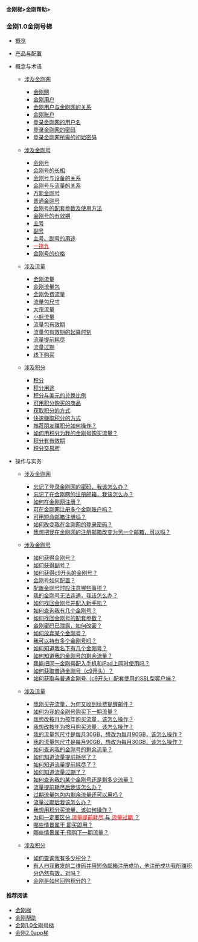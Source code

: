 #### 金刚梯>金刚帮助>

### 金刚1.0金刚号梯
- [概览](https://github.com/a2zitpro/web/blob/master/kkproducts1.0.md)
- [产品与配置](https://github.com/a2zitpro/web/blob/master/list_kkproducts1.0.md)

- 概念与术语
  - [涉及金刚网]()
    - [金刚网](https://github.com/a2zitpro/web/blob/master/kksitecn)
    - [金刚用户](https://github.com/a2zitpro/web/blob/master/kkuser)
    - [金刚用户与金刚网的关系](https://github.com/a2zitpro/web/blob/master/mappingrelationshipbetweenkkuser&kksitecn)
    - [金刚账户](https://github.com/a2zitpro/web/blob/master/kkaccount)
    - [登录金刚网的用户名](https://github.com/a2zitpro/web/blob/master/kkusername&passwdonkksitecn)
    - [登录金刚网的密码](https://github.com/a2zitpro/web/blob/master/kkusername&passwdonkksitecn)
    - [登录金刚网所需的初始密码](https://github.com/a2zitpro/web/blob/master/initialpasswdforloginkksitecn)

  - [涉及金刚号]()
    - [金刚号](https://github.com/a2zitpro/web/blob/master/kkid.md)
    - [金刚号的长相](https://github.com/a2zitpro/web/blob/master/kkidform.md)
    - [金刚号与设备的关系](https://github.com/a2zitpro/web/blob/master/mappingrelationshipbetweenkkid&device.md)
    - [金刚号与流量的关系](https://github.com/a2zitpro/web/blob/master/mappingrelationshipbetweenkkid&kkdatatraffic.md)
    - [万能金刚号](https://github.com/a2zitpro/web/blob/master/multipurposekkid.md)
    - [普通金刚号](https://github.com/a2zitpro/web/blob/master/singlepurposekkid.md)
    - [金刚号的配套参数及使用方法](https://github.com/a2zitpro/web/blob/master/parametersofkkid.md)
    - [金刚号的有效期](https://github.com/a2zitpro/web/blob/master/kkidvalidity.md)
    - [主号](https://github.com/a2zitpro/web/blob/master/mainkkid.md) 
    - [副号](https://github.com/a2zitpro/web/blob/master/auxiliarykkid.md)
    - [主号、副号的用途](https://github.com/a2zitpro/web/blob/master/useofkkid.md) 
    - [<font color="Red"> 一拖九 </font>](https://github.com/a2zitpro/web/blob/master/onefornine.md)
    - [金刚号的价格](https://github.com/a2zitpro/web/blob/master/kkidprice.md)
  - [涉及流量]()
    - [金刚流量](https://github.com/a2zitpro/web/blob/master/kkdatatraffic)
    - [金刚流量包](https://github.com/a2zitpro/web/blob/master/kkdatatrafficpackage)
    - [金刚免费流量](https://github.com/a2zitpro/web/blob/master/kkdatatrafficfree)
    - [流量包尺寸](https://github.com/a2zitpro/web/blob/master/kkdatatrafficsize)
    - [大宗流量](https://github.com/a2zitpro/web/blob/master/bulkkkdatatraffic)
    - [小额流量](https://github.com/a2zitpro/web/blob/master/smallamountkkdatatraffic)
    - [流量包有效期](https://github.com/a2zitpro/web/blob/master/kkdatatrafficvalidityperiod)
    - [流量包有效期的起算时刻](https://github.com/a2zitpro/web/blob/master/kkdatatrafficpakagevalidityperiodstarttime)
    - [流量提前耗尽](https://github.com/a2zitpro/web/blob/master/kkdatatrafficisexhaustedearly)
    - [流量过期](https://github.com/a2zitpro/web/blob/master/kkdatatrafficexpired)
    - [线下购买](https://github.com/a2zitpro/web/blob/master/offlinepurchasedatatraffic)

  - [涉及积分]()
    - [积分](https://github.com/a2zitpro/web/blob/master/kkpoints)
    - [积分用途](https://github.com/a2zitpro/web/blob/master/useofkkpoints)
    - [积分与美元的兑换比例](https://github.com/a2zitpro/web/blob/master/kkpointstoexchangedollars)
    - [可用积分购买的商品](https://github.com/a2zitpro/web/blob/master/kkgoodsthatcanbepurchasedwithkkpoints)
    - [获取积分的方式](https://github.com/a2zitpro/web/blob/master/waystoearnkkpoints)
    - [快速赚取积分的方式](https://github.com/a2zitpro/web/blob/master/toearnpointsquickly)
    - [推荐朋友赚积分如何操作？](https://github.com/a2zitpro/web/blob/master/workingmethodsofkkreferee)
    - [如何用积分为我的金刚号购买流量？](https://github.com/a2zitpro/web/blob/master/thewaytobuydatatrafficwithpoints)
    - [积分有有效期](https://github.com/a2zitpro/web/blob/master/kkpointsexpired)
    - [积分交易所](https://github.com/a2zitpro/web/blob/master/kkpointexchange)


- 操作与实务
  - [涉及金刚网]()
    - [忘记了登录金刚网的密码，我该怎么办？](https://a2zitpro.github.io/web/forgettenpasswdonkksite)
    - [忘记了在金刚网的注册邮箱，我该怎么办？](https://a2zitpro.github.io/web/forgettenregemailaddress)
    - [如何在金刚网注册？](https://a2zitpro.github.io/web/reginkksitecn)
    - [可在金刚网注册多个金刚账户吗？](https://a2zitpro.github.io/web/mutimailboxreginkksitecn)
    - [可用短命邮箱注册吗？](https://a2zitpro.github.io/web/disposableemailreg)
    - [如何改变我在金刚网的登录密码？]()
    - [我想把我在金刚网的注册邮箱改变为另一个邮箱，可以吗？]()

  - [涉及金刚号]()
    - [如何获得金刚号？](https://a2zitpro.github.io/web/getkkid)
    - [如何获得副号？](https://a2zitpro.github.io/web/getauxiliarykkid)
    - [如何获得c9开头的金刚号？](https://a2zitpro.github.io/web/getkkidstartingwithc9)
    - [金刚号如何配置？](https://a2zitpro.github.io/web/list_kkproducts1.0)
    - [配置金刚号时应注意哪些事项？](https://a2zitpro.github.io/web/configurationconsiderations)
    - [我的金刚号无法连通，我该怎么办？](https://a2zitpro.github.io/web/)
    - [如何找回金刚号并配入新手机？](https://a2zitpro.github.io/web/changetoanewphone)
    - [如何查询我有几个金刚号？](https://a2zitpro.github.io/web/howmanykkiddoihave)
    - [如何找回金刚号的配套参数？](https://a2zitpro.github.io/web/getbackparameters)
    - [金刚密码已泄露，如何改密？](https://a2zitpro.github.io/web/changekkidpasswd)
    - [如何放弃某个金刚号？](https://a2zitpro.github.io/web/kkiddrop)
    - [我可以持有多个金刚号吗？](https://a2zitpro.github.io/web/mappingrelationshipbetweenkkid&kkuser)
    - [如何知道我名下有几个金刚号？](https://a2zitpro.github.io/web/howmanykkiddoihave)
    - [如何知道我的金刚号的剩余流量？](https://a2zitpro.github.io/web/howmanykkiddoihave)
    - [我能把同一金刚号配入手机和iPad上同时使用吗？](https://a2zitpro.github.io/web/onefornine)
    - [如何获取普通金刚号（c9开头）？](https://a2zitpro.github.io/web/getkkidstartingwithc9)
    - [如何获取与普通金刚号（c9开头）配套使用的SSL型客户端？](https://a2zitpro.github.io/web/getSSLclientapp)



  - [涉及流量]()
    - [我刚买完流量，为何又收到续费提醒邮件？](https://a2zitpro.github.io/web/刚买流量又被提醒续费)
    - [如何为我的金刚号购买下一期流量？]()
    - [我想改按月为按年购买流量，该怎么操作？]()
    - [我想改按年为按月购买流量，该怎么操作？]()
    - [我的流量包尺寸是每月30GB，想改为每月90GB，该怎么操作？]()
    - [我的流量包尺寸是每月90GB，想改为每月30GB，该怎么操作？]()
    - [如何查询我的金刚号的剩余流量？](https://a2zitpro.github.io/web/howmanykkiddoihave)
    - [如何知道流量提前耗尽了？](https://a2zitpro.github.io/web/流量提前耗尽的识别)
    - [如何知道流量提前耗尽了？](https://a2zitpro.github.io/web/kkdatatrafficisexhaustedearlyidentify)
    - [如何知道流量过期了？](https://a2zitpro.github.io/web/kkdatatrafficexpiredidentify)
    - [如何查询我的某个金刚号还是剩多少流量？](https://a2zitpro.github.io/web/howmanykkiddoihave)
    - [流量提前耗尽后我该怎么办？](https://a2zitpro.github.io/web/)
    - [过期流量包包内剩余流量还可以用吗？](https://a2zitpro.github.io/web/流量包过期后剩余流量还可以用吗)
    - [流量过期后我该怎么办？](https://a2zitpro.github.io/web/)
    - [我想用积分买流量，该如何操作？](https://a2zitpro.github.io/web/thewaytobuydatatrafficwithpoints)
    - [为何一定要区分<font color="Red"> 流量提前耗尽 </font>与<font color="Red"> 流量过期 </font>？](https://a2zitpro.github.io/web/reasonsfordistinguishingbetweenkkdatatrafficexpiration&earlyexhaustion)
    - [哪些情景属于 即买即用？](https://a2zitpro.github.io/web/哪些情景属于即买即用)
    - [哪些情景属于 预购下一期流量？](https://a2zitpro.github.io/web/哪些情景属于预购下一期流量)

  - [涉及积分]()
    - [如何查询我有多少积分？]()
    - [有人扫我散发的二维码并用短命邮箱注册成功，他注册成功我所赚积分仍然有效，对吗？](https://a2zitpro.github.io/web/短命邮箱注册之奖励积分)
    - [金刚是如何回购积分的？](https://a2zitpro.github.io/web/buybackpoints)

#### 推荐阅读

- [金刚梯](https://a2zitpro.github.io/web/dlb)
- [金刚帮助](https://a2zitpro.github.io/web/list_helpkkvpn)
- [金刚1.0金刚号梯](https://a2zitpro.github.io/web/list_helpkkvpn1.0)
- [金刚2.0app梯](https://a2zitpro.github.io/web/list_helpkkvpn2.0)

